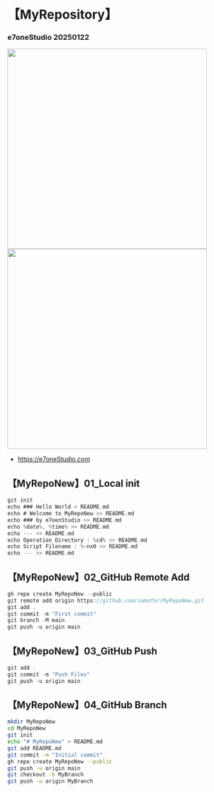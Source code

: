 # 【MyRepository】
### e7oneStudio 20250122

<img src="https://e7onestudio.com/wp-content/uploads/FilesShare20240905_AIGC_SD_MyLora_DozhaiGirl_00333.jpg" width="450"> <img src="https://e7onestudio.com/wp-content/uploads/FilesShare20240905_AIGC_SD_MyLora_DozhaiGirl_00317.jpg" width="450">

- https://e7oneStudio.com



## 【MyRepoNew】01_Local init
```c
git init
echo ### Hello World > README.md
echo # Welcome to MyRepoNew >> README.md
echo ### by e7oenStudio >> README.md
echo %date%, %time% >> README.md
echo --- >> README.md 
echo Operation Directory : %cd% >> README.md
echo Script Filename : %~nx0 >> README.md
echo --- >> README.md 
```

## 【MyRepoNew】02_GitHub Remote Add
```c
gh repo create MyRepoNew --public
git remote add origin https://github.com/samofor/MyRepoNew.git
git add .
git commit -m "First commit" 
git branch -M main
git push -u origin main

```

## 【MyRepoNew】03_GitHub Push 
```c
git add .
git commit -m "Push Files" 
git push -u origin main

```


## 【MyRepoNew】04_GitHub Branch

```sh
mkdir MyRepoNew
cd MyRepoNew
git init
echo "# MyRepoNew" > README.md
git add README.md
git commit -m "Initial commit"
gh repo create MyRepoNew --public
git push -u origin main
git checkout -b MyBranch
git push -u origin MyBranch
```